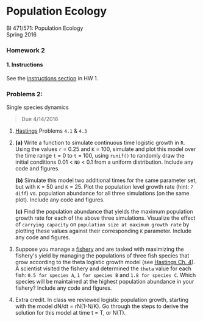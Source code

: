 # Population Ecology
BI 471/571:  Population Ecology     	
Spring 2016

### Homework 2

#### 1. Instructions
See the [instructions section](../hw1/hw1.md) in HW 1.

### Problems 2:
Single species dynamics

> Due 4/14/2016

1. [Hastings](https://github.com/uo-green-lab/population-ecology-2016/blob/master/additional-readings/hasting-ch-4.pdf) Problems `4.1` & `4.3`
 
2.  **(a)** Write a function to simulate continuous time logistic growth in `R`. Using the values `r` = 0.25 and `K` = 100, simulate and plot this model over the time range `t` = 0 to `t` = 100, using `runif()` to randomly draw the initial conditions 0.01 < `N0` < 0.1 from a uniform distribution. Include any code and figures.

	**(b)** Simulate this model two additional times for the same parameter set, but with `K` = 50 and `K` = 25. Plot the population level growth rate (hint: `?diff`) vs. population abundance for all three simulations (on the same plot). Include any code and figures.
	
	**(c)** Find the population abundance that yields the maximum population growth rate for each of the above three simulations. Visualize the effect of `carrying capacity` on `population size at maximum growth rate` by plotting these values against their corresponding `K` parameter. Include any code and figures.

3.	Suppose you manage a [fishery](https://en.wikipedia.org/wiki/Fishery) and are tasked with maximizing the fishery's yield by managing the populations of three fish species that grow according to the theta logistic growth model (see [Hastings Ch. 4](https://github.com/uo-green-lab/population-ecology-2016/blob/master/additional-readings/hasting-ch-4.pdf)). A scientist visited the fishery and determined the `theta` value for each fish:  `0.5 for species A`, `1 for species B` and `1.8 for species C`. Which species will be maintained at the highest population abundance in your fishery? Include any code and figures.
4.	Extra credit.  In class we reviewed logistic population growth, starting with the model dN/dt = rN(1-N/K).  Go through the steps to derive the solution for this model at time t = T, or N(T).

